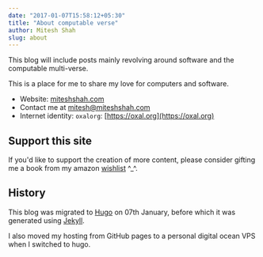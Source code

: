 ```yaml
---
date: "2017-01-07T15:58:12+05:30"
title: "About computable verse"
author: Mitesh Shah
slug: about
---
```


This blog will include posts mainly revolving around software
and the computable multi-verse.

This is a place for me to share my love for computers and software.

* Website: [miteshshah.com](http://miteshshah.com)
* Contact me at
  [mitesh@miteshshah.com](mailto:mitesh@miteshshah.com)
* Internet identity: `oxalorg`: [https://oxal.org](https://oxal.org)


## Support this site

If you'd like to support the creation of more content, please
consider gifting me a book from my amazon 
[wishlist](http://amzn.in/drlWdZy) ^\_^.

## History

This blog was migrated to [Hugo](https://gohugo.io) on 07th
January, before which it was generated using
[Jekyll](https://jekyllrb.com/).

I also moved my hosting from GitHub pages to a personal digital
ocean VPS when I switched to hugo.
